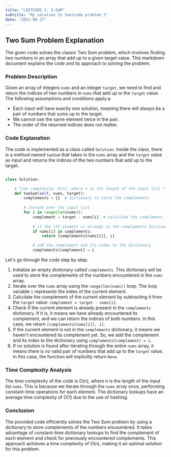 ```yaml
---
title: "LEETCODE 1: 2-SUM"
subtitle: "My solution to leetcode problem 1"
date: "2021-08-27"
---
```


## Two Sum Problem Explanation

The given code solves the classic Two Sum problem, which involves finding two numbers in an array that add up to a given target value. This markdown document explains the code and its approach to solving the problem.
### Problem Description

Given an array of integers `nums` and an integer `target`, we need to find and return the indices of two numbers in `nums` that add up to the `target` value. The following assumptions and conditions apply:a
- Each input will have exactly one solution, meaning there will always be a pair of numbers that sums up to the target.
- We cannot use the same element twice in the pair.
- The order of the returned indices does not matter.
### Code Explanation

The code is implemented as a class called `Solution`. Inside the class, there is a method named `twoSum` that takes in the `nums` array and the `target` value as input and returns the indices of the two numbers that add up to the target.

```python

class Solution:

    # Time complexity: O(n), where n is the length of the input list "nums"
    def twoSum(self, nums, target):
        complements = {}  # dictionary to store the complements
        
        # iterate over the input list
        for i in range(len(nums)):
            complement = target - nums[i]  # calculate the complement for the ith element of the list
            
            # if the ith element is already in the complements dictionary return i and the index of the complement
            if nums[i] in complements:
                return [complements[nums[i]], i]

            # add the complement and its index to the dictionary
            complements[complement] = i
```



Let's go through the code step by step: 
1. Initialize an empty dictionary called `complements`. This dictionary will be used to store the complements of the numbers encountered in the `nums` array. 
2. Iterate over the `nums` array using the `range(len(nums))` loop. The loop variable `i` represents the index of the current element. 
3. Calculate the complement of the current element by subtracting it from the `target` value: `complement = target - nums[i]`. 
4. Check if the current element is already present in the `complements` dictionary. If it is, it means we have already encountered its complement, and we can return the indices of both numbers. In this case, we return `[complements[nums[i]], i]`. 
5. If the current element is not in the `complements` dictionary, it means we haven't encountered its complement yet. So, we add the complement and its index to the dictionary using `complements[complement] = i`. 
6. If no solution is found after iterating through the entire `nums` array, it means there is no valid pair of numbers that add up to the `target` value. In this case, the function will implicitly return `None`.
### Time Complexity Analysis

The time complexity of the code is O(n), where n is the length of the input list `nums`. This is because we iterate through the `nums` array once, performing constant-time operations for each element. The dictionary lookups have an average time complexity of O(1) due to the use of hashing.
### Conclusion

The provided code efficiently solves the Two Sum problem by using a dictionary to store complements of the numbers encountered. It takes advantage of constant-time dictionary lookups to find the complement of each element and check for previously encountered complements. This approach achieves a time complexity of O(n), making it an optimal solution for this problem.
